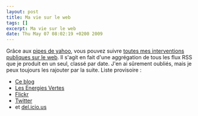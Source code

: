 ```yaml
--- 
layout: post
title: Ma vie sur le web
tags: []
excerpt: Ma vie sur le web
date: Thu May 07 08:02:19 +0200 2009
---
```


Grâce aux <a title="Mes pipes sur Yahoo" href="http://pipes.yahoo.com/pipes/person.info?eyuid=qMOQrPY5p20GuwxREKHYhmmG6_wvIuA-">pipes de yahoo</a>, vous pouvez suivre <a title="La vie de Jonathan Foucher sur le web" href="http://feeds2.feedburner.com/JonathanFoucher">toutes mes interventions publiques sur le web</a>. Il s'agit en fait d'une aggrégation de tous les flux RSS que je produit en un seul, classé par date. J'en ai sûrement oubliés, mais je peux toujours les rajouter par la suite. Liste provisoire :
- <a href="http://jfoucher.com">Ce blog</a>
- <a title="Les énergies renouvelables, le solaire photovoltaique, fabrication d'éoliennes" href="http://energies-vertes.org">Les Energies Vertes</a>
- <a title="Mes photos sur flickr.com" href="http://www.flickr.com/photos/jfoucher/">Flickr</a>
- <a title="Voir mon profile Twitter" href="http://twitter.com/energiesvertes">Twitter</a>
- et <a title="Mes favoris sur del.icio.us" href="http://delicious.com/jfoucher">del.icio.us</a>